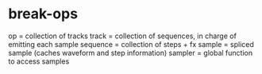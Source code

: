 # break-ops

op = collection of tracks
track = collection of sequences, in charge of emitting each sample
sequence = collection of steps + fx
sample = spliced sample (caches waveform and step information)
sampler = global function to access samples